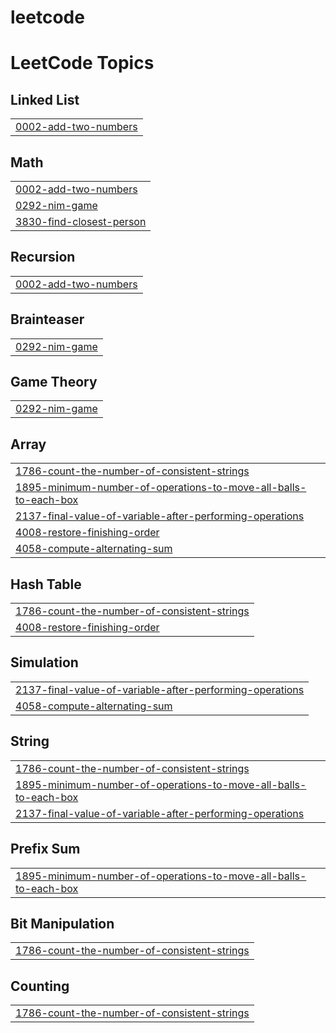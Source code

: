 # leetcode
<!---LeetCode Topics Start-->
# LeetCode Topics
## Linked List
|  |
| ------- |
| [0002-add-two-numbers](https://github.com/khasimbi23/leetcode/tree/master/0002-add-two-numbers) |
## Math
|  |
| ------- |
| [0002-add-two-numbers](https://github.com/khasimbi23/leetcode/tree/master/0002-add-two-numbers) |
| [0292-nim-game](https://github.com/khasimbi23/leetcode/tree/master/0292-nim-game) |
| [3830-find-closest-person](https://github.com/khasimbi23/leetcode/tree/master/3830-find-closest-person) |
## Recursion
|  |
| ------- |
| [0002-add-two-numbers](https://github.com/khasimbi23/leetcode/tree/master/0002-add-two-numbers) |
## Brainteaser
|  |
| ------- |
| [0292-nim-game](https://github.com/khasimbi23/leetcode/tree/master/0292-nim-game) |
## Game Theory
|  |
| ------- |
| [0292-nim-game](https://github.com/khasimbi23/leetcode/tree/master/0292-nim-game) |
## Array
|  |
| ------- |
| [1786-count-the-number-of-consistent-strings](https://github.com/khasimbi23/leetcode/tree/master/1786-count-the-number-of-consistent-strings) |
| [1895-minimum-number-of-operations-to-move-all-balls-to-each-box](https://github.com/khasimbi23/leetcode/tree/master/1895-minimum-number-of-operations-to-move-all-balls-to-each-box) |
| [2137-final-value-of-variable-after-performing-operations](https://github.com/khasimbi23/leetcode/tree/master/2137-final-value-of-variable-after-performing-operations) |
| [4008-restore-finishing-order](https://github.com/khasimbi23/leetcode/tree/master/4008-restore-finishing-order) |
| [4058-compute-alternating-sum](https://github.com/khasimbi23/leetcode/tree/master/4058-compute-alternating-sum) |
## Hash Table
|  |
| ------- |
| [1786-count-the-number-of-consistent-strings](https://github.com/khasimbi23/leetcode/tree/master/1786-count-the-number-of-consistent-strings) |
| [4008-restore-finishing-order](https://github.com/khasimbi23/leetcode/tree/master/4008-restore-finishing-order) |
## Simulation
|  |
| ------- |
| [2137-final-value-of-variable-after-performing-operations](https://github.com/khasimbi23/leetcode/tree/master/2137-final-value-of-variable-after-performing-operations) |
| [4058-compute-alternating-sum](https://github.com/khasimbi23/leetcode/tree/master/4058-compute-alternating-sum) |
## String
|  |
| ------- |
| [1786-count-the-number-of-consistent-strings](https://github.com/khasimbi23/leetcode/tree/master/1786-count-the-number-of-consistent-strings) |
| [1895-minimum-number-of-operations-to-move-all-balls-to-each-box](https://github.com/khasimbi23/leetcode/tree/master/1895-minimum-number-of-operations-to-move-all-balls-to-each-box) |
| [2137-final-value-of-variable-after-performing-operations](https://github.com/khasimbi23/leetcode/tree/master/2137-final-value-of-variable-after-performing-operations) |
## Prefix Sum
|  |
| ------- |
| [1895-minimum-number-of-operations-to-move-all-balls-to-each-box](https://github.com/khasimbi23/leetcode/tree/master/1895-minimum-number-of-operations-to-move-all-balls-to-each-box) |
## Bit Manipulation
|  |
| ------- |
| [1786-count-the-number-of-consistent-strings](https://github.com/khasimbi23/leetcode/tree/master/1786-count-the-number-of-consistent-strings) |
## Counting
|  |
| ------- |
| [1786-count-the-number-of-consistent-strings](https://github.com/khasimbi23/leetcode/tree/master/1786-count-the-number-of-consistent-strings) |
<!---LeetCode Topics End-->